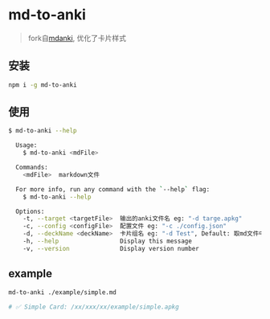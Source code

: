 # md-to-anki

> fork自[mdanki](https://github.com/ashlinchak/mdanki), 优化了卡片样式

## 安装

```bash
npm i -g md-to-anki
```

## 使用

```bash
$ md-to-anki --help

  Usage:
    $ md-to-anki <mdFile>

  Commands:
    <mdFile>  markdown文件

  For more info, run any command with the `--help` flag:
    $ md-to-anki --help

  Options:
    -t, --target <targetFile>  输出的anki文件名 eg: "-d targe.apkg" 
    -c, --config <configFile>  配置文件 eg: "-c ./config.json" 
    -d, --deckName <deckName>  卡片组名 eg: "-d Test", Default: 取md文件中的"# xx" 
    -h, --help                 Display this message 
    -v, --version              Display version number 
```

## example

```bash
md-to-anki ./example/simple.md

# ✅ Simple Card: /xx/xxx/xx/example/simple.apkg
```
